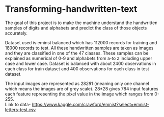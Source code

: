 # Transforming-handwritten-text

The goal of this project is to make the machine understand the handwritten samples of digits and alphabets and predict the class of those objects accurately.  

Dataset used is eminst balanced which has 112000 records for training and 18000 records to test. All these handwritten samples are taken as images and they are classified in one of the 47 classes. These samples can be explained as numerical of 0-9 and alphabets from a-to z including upper case and lower case. Dataset is balanced with about 2400 observations in each class for train dataset and 400 observations for each class in test dataset.  

The input images are represented as 28*28*1 (meaning only one channel which means the images are of grey scale). 28*28 gives 784 input features each feature representing the pixel value in the image which ranges from 0-255.  
Link to data- https://www.kaggle.com/crawford/emnist?select=emnist-letters-test.csv
